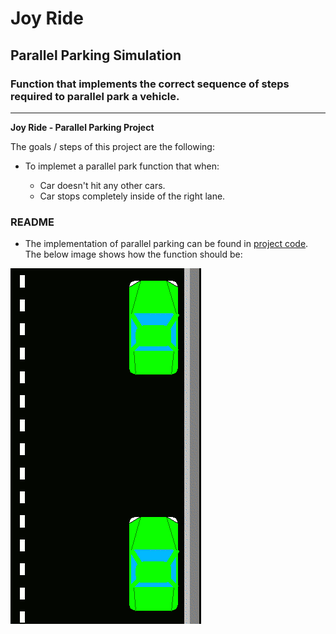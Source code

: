 # **Joy Ride**

## Parallel Parking Simulation

### Function that implements the correct sequence of steps required to parallel park a vehicle.

---

**Joy Ride - Parallel Parking Project**

The goals / steps of this project are the following:

* To implemet a parallel park function that when:

    - Car doesn't hit any other cars.
    - Car stops completely inside of the right lane.


[//]: # (Image References)

[image1]: ./Result_Images/ParallelParkingAnimation.gif "1"

### README

- The implementation of parallel parking can be found in [project code](./ParallelParking.ipynb). The below image shows how the function should be:

![alt text][image1]


